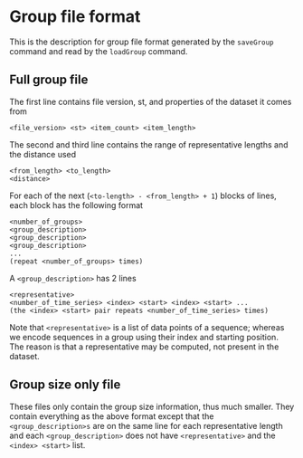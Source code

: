 # Group file format

This is the description for group file format generated by the `saveGroup` command and read by the `loadGroup` command.

## Full group file

The first line contains file version, st, and properties of the dataset it comes from
```
<file_version> <st> <item_count> <item_length>
```

The second and third line contains the range of representative lengths and the distance used
```
<from_length> <to_length>
<distance>
```

For each of the next (`<to-length> - <from_length> + 1`) blocks of lines, each block has the following format
```
<number_of_groups>
<group_description>
<group_description>
<group_description>
...
(repeat <number_of_groups> times)
```

A `<group_description>` has 2 lines
```
<representative>
<number_of_time_series> <index> <start> <index> <start> ...
(the <index> <start> pair repeats <number_of_time_series> times)
```
Note that `<representative>` is a list of data points of a sequence; whereas we encode sequences in a group using their index and starting position. The reason is that a representative may be computed, not present in the dataset.

## Group size only file

These files only contain the group size information, thus much smaller. They contain everything as the above format except that the `<group_description>s` are on the same line for each representative length and each `<group_description>` does not have `<representative>` and the `<index> <start>` list.